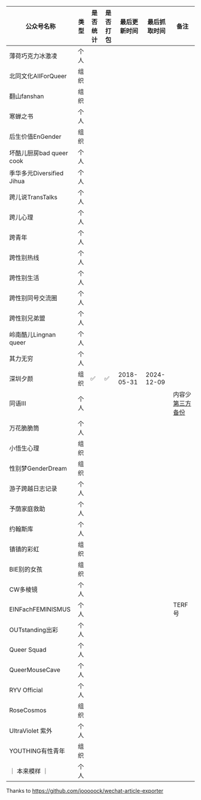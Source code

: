 <!-- |公众号名称|是否统计|是否打包|最后更新时间|最后抓取时间|备注|
|-|-|-|-|-|-|
|薄荷巧克力冰激凌|✅|✅|2024-09-24|2024-11-30||
|北同文化AllForQueer|✅|❌|2023-05-15|2024-11-30|文件太大打包不下来|
|翻山fanshan|✅|✅|2024-11-19|2024-11-30||
|寒蝉之书|✅|✅|2024-11-29|2024-11-30||
|后生价值EnGender|✅|❌|2024-03-28|2024-11-30|文件太大打包不下来|
|坏酷儿厨房bad queer cook|✅|✅|2024-11-20|2024-11-30||
|季华多元Diversified Jihua|✅|✅|2023-03-10|2024-11-30||
|跨儿说TransTalks|✅|❌|2024-11-13|2024-11-30|文件太大打包不下来|
|跨儿心理|✅|❌|2024-11-28|2024-11-30|文件太大打包不下来|
|跨青年|✅|❌|2024-08-25|2024-11-30|文件太大打包不下来|
|跨性别热线|✅|✅|2024-08-25|2024-11-30||
|跨性别生活|✅|❌|2021-09-17|2024-11-30|文件太大打包不下来|
|跨性别同号交流圈|✅|✅|2024-11-29|2024-11-30||
|跨性别兄弟盟|✅|❌|2024-11-28|2024-11-30|文件太大打包不下来|
|岭南酷儿Lingnan queer|✅|✅|2024-11-30|2024-11-30||
|其力无穷|✅|✅|2024-11-05|2024-11-30||
|同语III|✅|✅|2023-04-13|2024-11-30|内容少 [第三方备份](https://github.com/Commonlanguage/Commonlanguage.github.io)|
|万花脆脆筒||||||
|小悟生心理||||||
|性别梦GenderDream|✅|❌|2024-11-29|2024-11-30|文件太大打包不下来|
|游子跨越日志记录|✅|✅|2024-11-19|2024-11-30||
|予荫家庭救助|✅|✅|2024-05-22|2024-11-30||
|约翰斯库|✅|✅|2024-11-07|2024-11-30||
|BIE别的女孩|✅|❌|2024-11-13|2024-11-30|文件太大传不上去|
|CW多棱镜|✅|✅|2024-11-22|2024-11-30||
|EINFachFEMINISMUS|✅|✅|2024-08-05|2024-11-30|TERF号|
|Queer Squad|✅|❌|2024-03-31|2024-11-30|文件太大打包不下来|
|QueerMouseCave|✅|✅|2024-05-10|2024-11-30||
|RYV Official|✅|✅|2022-11-13|2024-11-30||
|RoseCosmos|✅|✅|2023-11-23|2024-11-30||
|UltraViolet 紫外|✅|✅|2024-11-25|2024-11-30||
|YOUTHING有性青年|✅|✅|2024-08-29|2024-11-30||
|｜ 本来模样 ｜|✅|✅|2024-11-23|2024-11-30|| -->

|公众号名称|类型|是否统计|是否打包|最后更新时间|最后抓取时间|备注|
|-|-|-|-|-|-|-|
|薄荷巧克力冰激凌|个人||||||
|北同文化AllForQueer|组织||||||
|翻山fanshan|组织||||||
|寒蝉之书|个人||||||
|后生价值EnGender|组织||||||
|坏酷儿厨房bad queer cook|个人||||||
|季华多元Diversified Jihua|个人||||||
|跨儿说TransTalks|个人||||||
|跨儿心理|个人||||||
|跨青年|个人||||||
|跨性别热线|个人||||||
|跨性别生活|个人||||||
|跨性别同号交流圈|个人||||||
|跨性别兄弟盟|个人||||||
|岭南酷儿Lingnan queer|个人||||||
|其力无穷|个人||||||
|深圳夕颜|组织|✅|✅|2018-05-31|2024-12-09||
|同语III|个人|||||内容少 [第三方备份](https://github.com/Commonlanguage/Commonlanguage.github.io)|
|万花脆脆筒|个人||||||
|小悟生心理|组织||||||
|性别梦GenderDream|组织||||||
|游子跨越日志记录|个人||||||
|予荫家庭救助|个人||||||
|约翰斯库|个人||||||
|镇镇的彩虹|组织||||||
|BIE别的女孩|组织||||||
|CW多棱镜|个人||||||
|EINFachFEMINISMUS|个人|||||TERF号|
|OUTstanding出彩|个人||||||
|Queer Squad|个人||||||
|QueerMouseCave|个人||||||
|RYV Official|个人||||||
|RoseCosmos|组织||||||
|UltraViolet 紫外|个人||||||
|YOUTHING有性青年|组织||||||
|｜ 本来模样 ｜|个人||||||

Thanks to https://github.com/jooooock/wechat-article-exporter